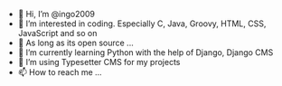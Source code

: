 - 👋 Hi, I’m @ingo2009
- 👀 I’m interested in coding. Especially C, Java, Groovy, HTML, CSS, JavaScript and so on
- 🌱 As long as its open source ...
- 🌱 I’m currently learning Python with the help of Django, Django CMS
- 💞️ I’m using Typesetter CMS for my projects 
- 📫 How to reach me ...
<!---
professional
https://twitter.com/inkasoft
https://inka-soft.org

private
https://twitter.com/ingo2010
--->
